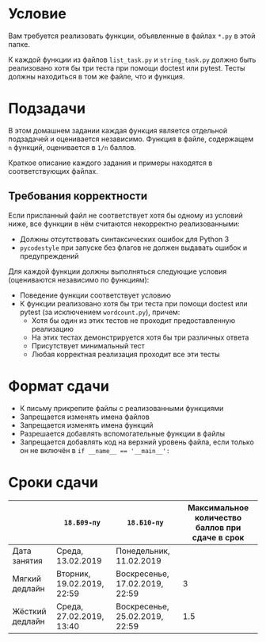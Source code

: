 # Условие
Вам требуется реализовать функции, объявленные в файлах `*.py` в этой папке.

К каждой функции из файлов `list_task.py` и `string_task.py` должно быть реализовано
хотя бы три теста при помощи doctest или pytest.
Тесты должны находиться в том же файле, что и функция.

# Подзадачи
В этом домашнем задании каждая функция является отдельной подзадачей и оценивается независимо.
Функция в файле, содержащем `n` функций, оценивается в `1/n` баллов.

Краткое описание каждого задания и примеры находятся в соответствующих файлах.

## Требования корректности
Если присланный файл не соответствует хотя бы одному из условий ниже, все функции в нём считаются некорректно реализованными:

* Должны отсутствовать синтаксических ошибок для Python 3
* `pycodestyle` при запуске без флагов не должен выдавать ошибок и предупреждений

Для каждой функции должны выполняться следующие условия (оцениваются независимо по функциям):

* Поведение функции соответствует условию
* К функции реализовано хотя бы три теста при помощи doctest или pytest (за исключением `wordcount.py`), причем:
  * Хотя бы один из этих тестов не проходит предоставленную реализацию
  * На этих тестах демонстрируется хотя бы три различных ответа
  * Присутствует минимальный тест
  * Любая корректная реализация проходит все эти тесты

# Формат сдачи
* К письму прикрепите файлы с реализованными функциями
* Запрещается изменять имена файлов
* Запрещается изменять имена функций
* Разрешается добавлять вспомогательные функции в файлы
* Запрещается добавлять код на верхний уровень файла, если только он не включён в `if __name__ == '__main__':`

# Сроки сдачи

|   | `18.Б09-пу` | `18.Б10-пу` |Максимальное количество баллов при сдаче в срок
|---|---|---|---|
|Дата занятия|Среда, 13.02.2019|Понедельник, 11.02.2019|   |
|Мягкий дедлайн|Вторник, 19.02.2019, 22:59|Воскресенье, 17.02.2019, 22:59|3|
|Жёсткий дедлайн|Среда, 27.02.2019, 13:40|Воскресенье, 25.02.2019, 22:59|1.5|
